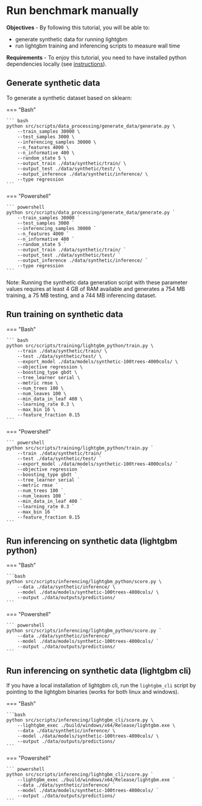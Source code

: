 # Run benchmark manually

**Objectives** - By following this tutorial, you will be able to:

- generate synthetic data for running lightgbm
- run lightgbm training and inferencing scripts to measure wall time

**Requirements** - To enjoy this tutorial, you need to have installed python dependencies locally (see [instructions](../run/install.md)).

## Generate synthetic data

To generate a synthetic dataset based on sklearn:

=== "Bash"

    ``` bash
    python src/scripts/data_processing/generate_data/generate.py \
        --train_samples 30000 \
        --test_samples 3000 \
        --inferencing_samples 30000 \
        --n_features 4000 \
        --n_informative 400 \
        --random_state 5 \
        --output_train ./data/synthetic/train/ \
        --output_test ./data/synthetic/test/ \
        --output_inference ./data/synthetic/inference/ \
        --type regression
    ```

=== "Powershell"

    ``` powershell
    python src/scripts/data_processing/generate_data/generate.py `
        --train_samples 30000 `
        --test_samples 3000 `
        --inferencing_samples 30000 `
        --n_features 4000 `
        --n_informative 400 `
        --random_state 5 `
        --output_train ./data/synthetic/train/ `
        --output_test ./data/synthetic/test/ `
        --output_inference ./data/synthetic/inference/ `
        --type regression
    ```


Note: Running the synthetic data generation script with these parameter values requires at least 4 GB of RAM available and generates a 754 MB training, a 75 MB testing, and a 744 MB inferencing dataset.

## Run training on synthetic data

=== "Bash"

    ``` bash
    python src/scripts/training/lightgbm_python/train.py \
        --train ./data/synthetic/train/ \
        --test ./data/synthetic/test/ \
        --export_model ./data/models/synthetic-100trees-4000cols/ \
        --objective regression \
        --boosting_type gbdt \
        --tree_learner serial \
        --metric rmse \
        --num_trees 100 \
        --num_leaves 100 \
        --min_data_in_leaf 400 \
        --learning_rate 0.3 \
        --max_bin 16 \
        --feature_fraction 0.15
    ```

=== "Powershell"

    ``` powershell
    python src/scripts/training/lightgbm_python/train.py `
        --train ./data/synthetic/train/ `
        --test ./data/synthetic/test/ `
        --export_model ./data/models/synthetic-100trees-4000cols/ `
        --objective regression `
        --boosting_type gbdt `
        --tree_learner serial `
        --metric rmse `
        --num_trees 100 `
        --num_leaves 100 `
        --min_data_in_leaf 400 `
        --learning_rate 0.3 `
        --max_bin 16 `
        --feature_fraction 0.15
    ```

## Run inferencing on synthetic data (lightgbm python)

=== "Bash"

    ```bash
    python src/scripts/inferencing/lightgbm_python/score.py \
        --data ./data/synthetic/inference/ \
        --model ./data/models/synthetic-100trees-4000cols/ \
        --output ./data/outputs/predictions/
    ```

=== "Powershell"

    ``` powershell
    python src/scripts/inferencing/lightgbm_python/score.py `
        --data ./data/synthetic/inference/ `
        --model ./data/models/synthetic-100trees-4000cols/ `
        --output ./data/outputs/predictions/
    ```

## Run inferencing on synthetic data (lightgbm cli)

If you have a local installation of lightgbm cli, run the `lightgbm_cli` script by pointing to the lightgbm binaries (works for both linux and windows).

=== "Bash"

    ```bash
    python src/scripts/inferencing/lightgbm_cli/score.py \
        --lightgbm_exec ./build/windows/x64/Release/lightgbm.exe \
        --data ./data/synthetic/inference/ \
        --model ./data/models/synthetic-100trees-4000cols/ \
        --output ./data/outputs/predictions/
    ```

=== "Powershell"

    ``` powershell
    python src/scripts/inferencing/lightgbm_cli/score.py `
        --lightgbm_exec ./build/windows/x64/Release/lightgbm.exe `
        --data ./data/synthetic/inference/ `
        --model ./data/models/synthetic-100trees-4000cols/ `
        --output ./data/outputs/predictions/
    ```
